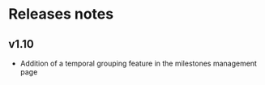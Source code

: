 # Releases notes

## v1.10
* Addition of a temporal grouping feature in the milestones management page
